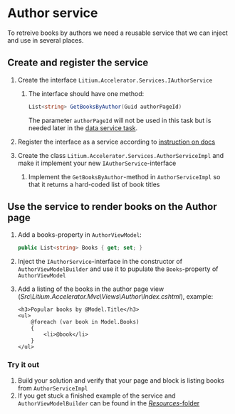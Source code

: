 # Author service

To retreive books by authors we need a reusable service that we can inject and use in several places.

## Create and register the service

1. Create the interface `Litium.Accelerator.Services.IAuthorService`
    1. The interface should have one method:

        ```C#
        List<string> GetBooksByAuthor(Guid authorPageId)
        ``` 
        The parameter `authorPageId` will not be used in this task but is needed later in the [data service task](../Data%20service).

1. Register the interface as a service according to [instruction on docs](https://docs.litium.com/documentation/architecture/dependency-injection/service-registration)

1. Create the class `Litium.Accelerator.Services.AuthorServiceImpl` and make it implement your new `IAuthorService`-interface
    1. Implement the `GetBooksByAuthor`-method in `AuthorServiceImpl` so that it returns a hard-coded list of book titles

## Use the service to render books on the Author page

1. Add a books-property in `AuthorViewModel`:
    ```C#
    public List<string> Books { get; set; }
    ```

1. Inject the `IAuthorService`-interface in the constructor of `AuthorViewModelBuilder` and use it to pupulate the `Books`-property of `AuthorViewModel`

1. Add a listing of the books in the author page view (_Src\Litium.Accelerator.Mvc\Views\Author\Index.cshtml_), example:
    ```HTML+Razor
    <h3>Popular books by @Model.Title</h3>
    <ul>
        @foreach (var book in Model.Books)
        {
            <li>@book</li>
        }
    </ul>
    ```

### Try it out

1. Build your solution and verify that your page and block is listing books from `AuthorServiceImpl`
1. If you get stuck a finished example of the service and `AuthorViewModelBuilder` can be found in the [_Resources_-folder](Resources/AuthorViewModelBuilder.cs)
